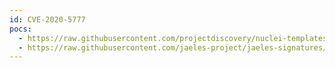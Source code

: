 ```yaml
---
id: CVE-2020-5777
pocs:
  - https://raw.githubusercontent.com/projectdiscovery/nuclei-templates/master/cves/2020/CVE-2020-5777.yaml
  - https://raw.githubusercontent.com/jaeles-project/jaeles-signatures/master/cves/magento-magmi-improper-authentication-cve-2020-5777.yaml
---
```

